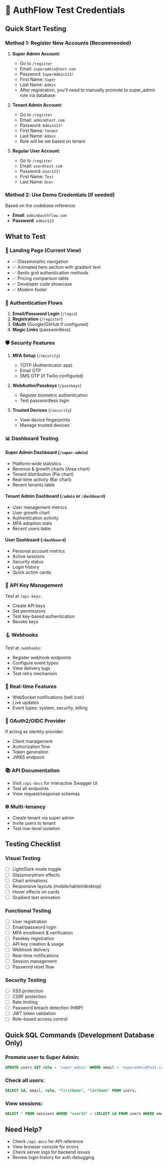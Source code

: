 # 🔐 AuthFlow Test Credentials

## Quick Start Testing

### Method 1: Register New Accounts (Recommended)

1. **Super Admin Account**:
   - Go to `/register`
   - Email: `superadmin@test.com`
   - Password: `SuperAdmin123!`
   - First Name: `Super`
   - Last Name: `Admin`
   - After registration, you'll need to manually promote to super_admin role via database

2. **Tenant Admin Account**:
   - Go to `/register`
   - Email: `admin@test.com`
   - Password: `Admin123!`
   - First Name: `Tenant`
   - Last Name: `Admin`
   - Role will be set based on tenant

3. **Regular User Account**:
   - Go to `/register`
   - Email: `user@test.com`
   - Password: `User123!`
   - First Name: `Test`
   - Last Name: `User`

### Method 2: Use Demo Credentials (if seeded)

Based on the codebase reference:
- **Email**: `admin@authflow.com`
- **Password**: `admin123`

## What to Test

### 🎨 Landing Page (Current View)
- ✅ Glassmorphic navigation
- ✅ Animated hero section with gradient text
- ✅ Bento grid authentication methods
- ✅ Pricing comparison table
- ✅ Developer code showcase
- ✅ Modern footer

### 🔐 Authentication Flows
1. **Email/Password Login** (`/login`)
2. **Registration** (`/register`)
3. **OAuth** (Google/GitHub if configured)
4. **Magic Links** (passwordless)

### 🛡️ Security Features
1. **MFA Setup** (`/security`)
   - TOTP (Authenticator app)
   - Email OTP
   - SMS OTP (if Twilio configured)

2. **WebAuthn/Passkeys** (`/passkeys`)
   - Register biometric authentication
   - Test passwordless login

3. **Trusted Devices** (`/security`)
   - View device fingerprints
   - Manage trusted devices

### 📊 Dashboard Testing

#### Super Admin Dashboard (`/super-admin`)
- Platform-wide statistics
- Revenue & growth charts (Area chart)
- Tenant distribution (Pie chart)
- Real-time activity (Bar chart)
- Recent tenants table

#### Tenant Admin Dashboard (`/admin` or `/dashboard`)
- User management metrics
- User growth chart
- Authentication activity
- MFA adoption stats
- Recent users table

#### User Dashboard (`/dashboard`)
- Personal account metrics
- Active sessions
- Security status
- Login history
- Quick action cards

### 🔑 API Key Management
Test at `/api-keys`:
- Create API keys
- Set permissions
- Test key-based authentication
- Revoke keys

### 🪝 Webhooks
Test at `/webhooks`:
- Register webhook endpoints
- Configure event types
- View delivery logs
- Test retry mechanism

### 📱 Real-time Features
- WebSocket notifications (bell icon)
- Live updates
- Event types: system, security, billing

### 🔄 OAuth2/OIDC Provider
If acting as identity provider:
- Client management
- Authorization flow
- Token generation
- JWKS endpoint

### 📚 API Documentation
- Visit `/api-docs` for interactive Swagger UI
- Test all endpoints
- View request/response schemas

### 🌐 Multi-tenancy
- Create tenant via super admin
- Invite users to tenant
- Test row-level isolation

## Testing Checklist

### Visual Testing
- [ ] Light/Dark mode toggle
- [ ] Glassmorphism effects
- [ ] Chart animations
- [ ] Responsive layouts (mobile/tablet/desktop)
- [ ] Hover effects on cards
- [ ] Gradient text animation

### Functional Testing
- [ ] User registration
- [ ] Email/password login
- [ ] MFA enrollment & verification
- [ ] Passkey registration
- [ ] API key creation & usage
- [ ] Webhook delivery
- [ ] Real-time notifications
- [ ] Session management
- [ ] Password reset flow

### Security Testing
- [ ] XSS protection
- [ ] CSRF protection
- [ ] Rate limiting
- [ ] Password breach detection (HIBP)
- [ ] JWT token validation
- [ ] Role-based access control

## Quick SQL Commands (Development Database Only)

### Promote user to Super Admin:
```sql
UPDATE users SET role = 'super_admin' WHERE email = 'superadmin@test.com';
```

### Check all users:
```sql
SELECT id, email, role, "firstName", "lastName" FROM users;
```

### View sessions:
```sql
SELECT * FROM sessions WHERE "userId" = (SELECT id FROM users WHERE email = 'your@email.com');
```

## Need Help?

- Check `/api-docs` for API reference
- View browser console for errors
- Check server logs for backend issues
- Review login history for auth debugging
